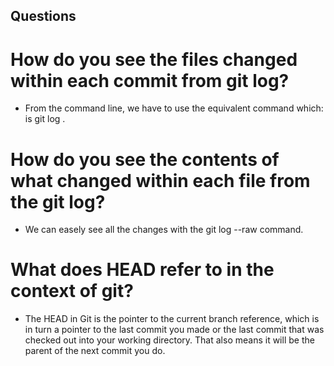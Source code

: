 ## Questions

# How do you see the files changed within each commit from git log?

- From the command line, we have to use the equivalent command which: is git log <filename>. 
  
# How do you see the contents of what changed within each file from the git log?
  
- We can easely see all the changes with the git log --raw command.
  
   
 #  What does HEAD refer to in the context of git? 
  
 - The HEAD in Git is the pointer to the current branch reference, which is in turn a pointer to the last commit you made or the last commit that was checked out into your working directory. That also means it will be the parent of the next commit you do.
  
  


